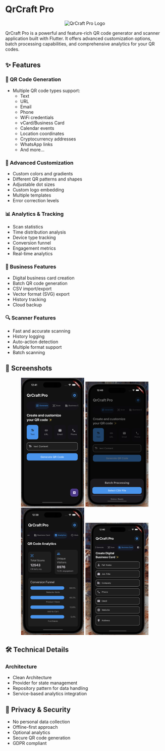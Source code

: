 # QrCraft Pro

<p align="center">
  <img src="assets/logo.png" alt="QrCraft Pro Logo" width="200"/>
</p>

QrCraft Pro is a powerful and feature-rich QR code generator and scanner application built with Flutter. It offers advanced customization options, batch processing capabilities, and comprehensive analytics for your QR codes.

## ✨ Features

### 🎨 QR Code Generation
- Multiple QR code types support:
  - Text
  - URL
  - Email
  - Phone
  - WiFi credentials
  - vCard/Business Card
  - Calendar events
  - Location coordinates
  - Cryptocurrency addresses
  - WhatsApp links
  - And more...

### 🎯 Advanced Customization
- Custom colors and gradients
- Different QR patterns and shapes
- Adjustable dot sizes
- Custom logo embedding
- Multiple templates
- Error correction levels

### 📊 Analytics & Tracking
- Scan statistics
- Time distribution analysis
- Device type tracking
- Conversion funnel
- Engagement metrics
- Real-time analytics

### 💼 Business Features
- Digital business card creation
- Batch QR code generation
- CSV import/export
- Vector format (SVG) export
- History tracking
- Cloud backup

### 🔍 Scanner Features
- Fast and accurate scanning
- History logging
- Auto-action detection
- Multiple format support
- Batch scanning


## 📱 Screenshots

<p align="center">
  <img src="screenshots/generator.png" width="200" alt="Generator"/>
  <img src="screenshots/processing.png" width="200" alt="Processing"/>
  <img src="screenshots/analytics.png" width="200" alt="Analytics"/>
  <img src="screenshots/business.png" width="200" alt="Business Card"/>
</p>

## 🛠️ Technical Details

### Architecture
- Clean Architecture
- Provider for state management
- Repository pattern for data handling
- Service-based analytics integration

## 🔐 Privacy & Security

- No personal data collection
- Offline-first approach
- Optional analytics
- Secure QR code generation
- GDPR compliant